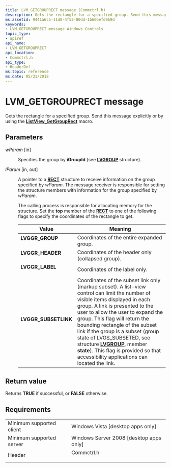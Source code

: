 ```yaml
---
title: LVM_GETGROUPRECT message (Commctrl.h)
description: Gets the rectangle for a specified group. Send this message explicitly or by using the ListView\_GetGroupRect macro.
ms.assetid: 9441a6c5-11d8-4f52-80dd-1b60befd9b9d
keywords:
- LVM_GETGROUPRECT message Windows Controls
topic_type:
- apiref
api_name:
- LVM_GETGROUPRECT
api_location:
- Commctrl.h
api_type:
- HeaderDef
ms.topic: reference
ms.date: 05/31/2018
---
```


# LVM\_GETGROUPRECT message

Gets the rectangle for a specified group. Send this message explicitly or by using the [**ListView\_GetGroupRect**](/windows/desktop/api/Commctrl/nf-commctrl-listview_getgrouprect) macro.

## Parameters

<dl> <dt>

*wParam* \[in\]
</dt> <dd>

Specifies the group by **iGroupId** (see [**LVGROUP**](/windows/win32/api/commctrl/ns-commctrl-lvgroup) structure).

</dd> <dt>

*lParam* \[in, out\]
</dt> <dd>

A pointer to a [**RECT**](/previous-versions//dd162897(v=vs.85)) structure to receive information on the group specified by *wParam*. The message receiver is responsible for setting the structure members with information for the group specified by *wParam*.

The calling process is responsible for allocating memory for the structure. Set the **top** member of the [**RECT**](/previous-versions//dd162897(v=vs.85)) to one of the following flags to specify the coordinates of the rectangle to get.



| Value                                                                                                                                                                  | Meaning                                                                                                                                                                                                                                                                                                                                                                                                                                                                                        |
|------------------------------------------------------------------------------------------------------------------------------------------------------------------------|------------------------------------------------------------------------------------------------------------------------------------------------------------------------------------------------------------------------------------------------------------------------------------------------------------------------------------------------------------------------------------------------------------------------------------------------------------------------------------------------|
| <span id="LVGGR_GROUP"></span><span id="lvggr_group"></span><dl> <dt>**LVGGR\_GROUP**</dt> </dl>                | Coordinates of the entire expanded group.<br/>                                                                                                                                                                                                                                                                                                                                                                                                                                           |
| <span id="LVGGR_HEADER"></span><span id="lvggr_header"></span><dl> <dt>**LVGGR\_HEADER**</dt> </dl>             | Coordinates of the header only (collapsed group).<br/>                                                                                                                                                                                                                                                                                                                                                                                                                                   |
| <span id="LVGGR_LABEL"></span><span id="lvggr_label"></span><dl> <dt>**LVGGR\_LABEL**</dt> </dl>                | Coordinates of the label only.<br/>                                                                                                                                                                                                                                                                                                                                                                                                                                                      |
| <span id="LVGGR_SUBSETLINK"></span><span id="lvggr_subsetlink"></span><dl> <dt>**LVGGR\_SUBSETLINK**</dt> </dl> | Coordinates of the subset link only (markup subset). A list-view control can limit the number of visible items displayed in each group. A link is presented to the user to allow the user to expand the group. This flag will return the bounding rectangle of the subset link if the group is a subset (group state of LVGS\_SUBSETED, see structure [**LVGROUP**](/windows/win32/api/commctrl/ns-commctrl-lvgroup), member **state**). This flag is provided so that accessibility applications can located the link.<br/> |



 

</dd> </dl>

## Return value

Returns **TRUE** if successful, or **FALSE** otherwise.

## Requirements



|                                     |                                                                                       |
|-------------------------------------|---------------------------------------------------------------------------------------|
| Minimum supported client<br/> | Windows Vista \[desktop apps only\]<br/>                                        |
| Minimum supported server<br/> | Windows Server 2008 \[desktop apps only\]<br/>                                  |
| Header<br/>                   | <dl> <dt>Commctrl.h</dt> </dl> |



 


